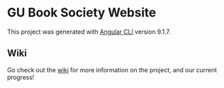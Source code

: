 # GU Book Society Website

This project was generated with [Angular CLI](https://github.com/angular/angular-cli) version 9.1.7.

## Wiki

Go check out the [wiki](https://github.com/GUBookSociety/uofg-book-society-website/wiki) for more information on the project, and our current progress!
